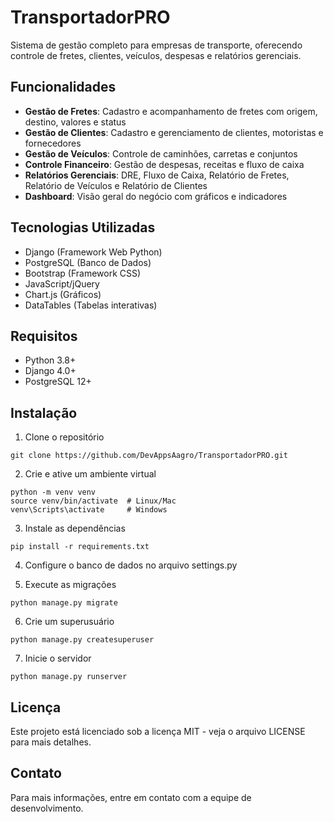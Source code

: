 # TransportadorPRO

Sistema de gestão completo para empresas de transporte, oferecendo controle de fretes, clientes, veículos, despesas e relatórios gerenciais.

## Funcionalidades

- **Gestão de Fretes**: Cadastro e acompanhamento de fretes com origem, destino, valores e status
- **Gestão de Clientes**: Cadastro e gerenciamento de clientes, motoristas e fornecedores
- **Gestão de Veículos**: Controle de caminhões, carretas e conjuntos
- **Controle Financeiro**: Gestão de despesas, receitas e fluxo de caixa
- **Relatórios Gerenciais**: DRE, Fluxo de Caixa, Relatório de Fretes, Relatório de Veículos e Relatório de Clientes
- **Dashboard**: Visão geral do negócio com gráficos e indicadores

## Tecnologias Utilizadas

- Django (Framework Web Python)
- PostgreSQL (Banco de Dados)
- Bootstrap (Framework CSS)
- JavaScript/jQuery
- Chart.js (Gráficos)
- DataTables (Tabelas interativas)

## Requisitos

- Python 3.8+
- Django 4.0+
- PostgreSQL 12+

## Instalação

1. Clone o repositório
```
git clone https://github.com/DevAppsAagro/TransportadorPRO.git
```

2. Crie e ative um ambiente virtual
```
python -m venv venv
source venv/bin/activate  # Linux/Mac
venv\Scripts\activate     # Windows
```

3. Instale as dependências
```
pip install -r requirements.txt
```

4. Configure o banco de dados no arquivo settings.py

5. Execute as migrações
```
python manage.py migrate
```

6. Crie um superusuário
```
python manage.py createsuperuser
```

7. Inicie o servidor
```
python manage.py runserver
```

## Licença

Este projeto está licenciado sob a licença MIT - veja o arquivo LICENSE para mais detalhes.

## Contato

Para mais informações, entre em contato com a equipe de desenvolvimento.
